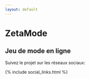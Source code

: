```yaml
---
layout: default
---
```


<div class="homepage">
	<div class="biglogo"></div>
	<h1>ZetaMode</h1>
	<h2>Jeu de mode en ligne</h2>
	<p>Suivez le projet sur les réseaux sociaux:</p>
	<p>
		{% include social_links.html %}
	</p>
</div>
